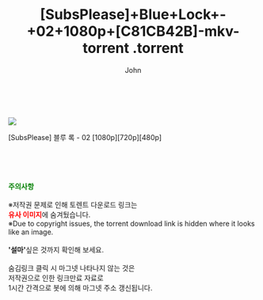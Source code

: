 ﻿---
layout: post
title:  "                   [SubsPlease]+Blue+Lock+-+02+1080p+[C81CB42B]-mkv-torrent                .torrent"
author: John
categories: [ 애니/만화 ]
tags: [  ]
image: https://torrentrj58.com/uploadfile/full/39ccf1b7be72b83771550ba5e5aa3df2a6d2a230.jpg 
description: "                   [SubsPlease]+Blue+Lock+-+02+1080p+[C81CB42B]-mkv-torrent                 torrent 정보 공유"
toc: true
toc_sticky: true
---

<br>
<p><img src="https://torrentrj58.com/uploadfile/full/39ccf1b7be72b83771550ba5e5aa3df2a6d2a230.jpg"/></p>
 [SubsPlease] 블루 록 - 02 [1080p][720p][480p]  
    
<br><br><br>
<p data-ke-size="size16"><b><span style="color: green;">주의사항</span></b><br /><br />※저작권 문제로 인해 토렌트 다운로드 링크는<br /><b><span style="color: red;">유사 이미지</span></b>에 숨겨뒀습니다.<br />※Due to copyright issues, the torrent download link is hidden where it looks like an image.<br /><br /><b>'설마'</b>싶은 것까지 확인해 보세요.<br /><br />숨김링크 클릭 시 마그넷 나타나지 않는 것은<br />저작권으로 인한 링크만료 자료로<br />1시간 간격으로 봇에 의해 마그넷 주소 갱신됩니다.</p>
